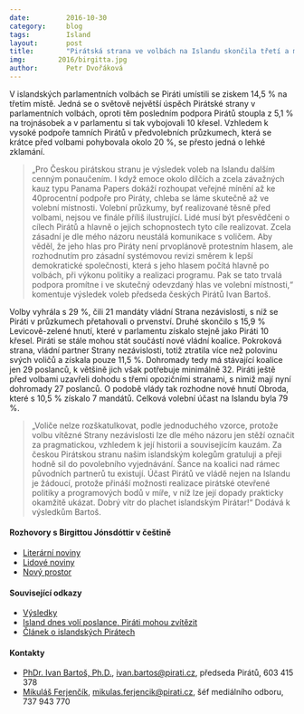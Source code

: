 ```yaml
---
date:         2016-10-30
category:     blog
tags:         Island
layout:       post
title:        "Pirátská strana ve volbách na Islandu skončila třetí a má šanci usednout ve vládě." 
img:        2016/birgitta.jpg
author:       Petr Dvořáková
---
```


V islandských parlamentních volbách se Piráti umístili se ziskem 14,5 % na třetím místě. Jedná se o světově největší úspěch Pirátské strany v parlamentních volbách, oproti těm posledním podpora Pirátů stoupla z 5,1 % na trojnásobek a v parlamentu si tak vybojovali 10 křesel. Vzhledem k vysoké podpoře tamních Pirátů v předvolebních průzkumech, která se krátce před volbami pohybovala okolo 20 %, se přesto jedná o lehké zklamání.

>  „Pro Českou pirátskou stranu je výsledek voleb na Islandu dalším cenným ponaučením. I když emoce okolo dílčích a zcela závažných kauz typu Panama Papers dokáží rozhoupat veřejné mínění až ke 40procentní podpoře pro Piráty, chleba se láme skutečně až ve volební místnosti. Volební průzkumy, byť realizované těsně před volbami, nejsou ve finále příliš ilustrující. Lidé musí být přesvědčeni o cílech Pirátů a hlavně o jejich schopnostech tyto cíle realizovat. Zcela zásadní je dle mého názoru neustálá komunikace s voličem. Aby věděl, že jeho hlas pro Piráty není prvoplánově protestním hlasem, ale rozhodnutím pro zásadní systémovou revizi směrem k lepší demokratické společnosti, která s jeho hlasem počítá hlavně po volbách, při výkonu politiky a realizaci programu. Pak se tato trvalá podpora promítne i ve skutečný odevzdaný hlas ve volební místnosti,“ komentuje výsledek voleb předseda českých Pirátů Ivan Bartoš.

Volby vyhrála s 29 %, čili 21 mandáty vládní Strana nezávislosti, s níž se Piráti v průzkumech přetahovali o prvenství. Druhé skončilo s 15,9 % Levicově-zelené hnutí, které v parlamentu získalo stejně jako Piráti 10 křesel. Piráti se stále mohou stát součástí nové vládní koalice. Pokroková strana, vládní partner Strany nezávislosti, totiž ztratila více než polovinu svých voličů a získala pouze 11,5 %. Dohromady tedy má stávající koalice jen 29 poslanců, k většině jich však potřebuje minimálně 32. Piráti ještě před volbami uzavřeli dohodu s třemi opozičními stranami, s nimiž mají nyní dohromady 27 poslanců. O podobě vlády tak rozhodne nové hnutí Obroda, které s 10,5 % získalo 7 mandátů. Celková volební účast na Islandu byla 79 %.

>  „Voliče nelze rozškatulkovat, podle jednoduchého vzorce, protože volbu vítězné Strany nezávislosti lze dle mého názoru jen stěží označit za pragmatickou, vzhledem k její historii a souvisejícím kauzám. Za českou Pirátskou stranu našim islandským kolegům gratuluji a přeji hodně sil do povolebního vyjednávání. Šance na koalici nad rámec původních partnerů tu existují. Účast Pirátů ve vládě nejen na Islandu je žádoucí, protože přináší možnosti realizace pirátské otevřené politiky a programových bodů v míře, v níž lze její dopady prakticky okamžitě ukázat. Dobrý vítr do plachet islandským Pirátar!“ Dodává k výsledkům Bartoš.

#### Rozhovory s Birgittou Jónsdóttir v češtině

* [Literární noviny](http://www.literarky.cz/politika/rozhovory/19316-birgitta-jonsdottirova-ekame-na-dali-krizi)
* [Lidové noviny](http://ceskapozice.lidovky.cz/sefka-islandskych-piratu-nas-politicky-system-je-v-troskach-prc-/tema.aspx?c=A150423_175336_pozice-tema_lube)
* [Nový prostor](http://www.novyprostor.cz/clanky/416/jsem-informacni-viking.html%7F)

#### Související odkazy

* [Výsledky](http://icelandmonitor.mbl.is/elections2016/)
* [Island dnes volí poslance, Piráti mohou zvítězit](https://www.pirati.cz/tiskove-zpravy/island_dnes_voli_poslance_pirati_mohou_zvitezit)
* [Článek o islandských Pirátech](http://www.piratskelisty.cz/clanek-1588-pirati-se-chystaji-zmenit-island-a-svet)

#### Kontakty

* [PhDr. Ivan Bartoš, Ph.D.](https://www.pirati.cz/lide/ivan_bartos), [ivan.bartos@pirati.cz](mailto:ivan.bartos@pirati.cz), předseda Pirátů, 603 415 378
* [Mikuláš Ferjenčík](https://www.pirati.cz/lide/mikulas_ferjencik), [mikulas.ferjencik@pirati.cz](mailto:mikulas.ferjencik@pirati.cz), šéf mediálního odboru, 737 943 770
